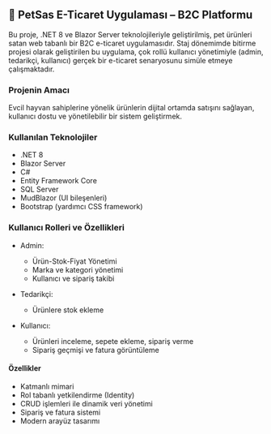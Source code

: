 ## 🐾 PetSas E-Ticaret Uygulaması – B2C Platformu
Bu proje, .NET 8 ve Blazor Server teknolojileriyle geliştirilmiş, pet ürünleri satan web tabanlı bir B2C e-ticaret uygulamasıdır. Staj dönemimde bitirme projesi olarak geliştirilen bu uygulama, çok rollü kullanıcı yönetimiyle (admin, tedarikçi, kullanıcı) gerçek bir e-ticaret senaryosunu simüle etmeye çalışmaktadır.
### Projenin Amacı
Evcil hayvan sahiplerine yönelik ürünlerin dijital ortamda satışını sağlayan, kullanıcı dostu ve yönetilebilir bir sistem geliştirmek.
### Kullanılan Teknolojiler
- .NET 8
-  Blazor Server  
- C#
- Entity Framework Core
- SQL Server
- MudBlazor (UI bileşenleri)
- Bootstrap (yardımcı CSS framework)

### Kullanıcı Rolleri ve Özellikleri
- Admin:
  - Ürün-Stok-Fiyat Yönetimi   
  - Marka ve kategori yönetimi
  - Kullanıcı ve sipariş takibi

- Tedarikçi:
  - Ürünlere stok ekleme

- Kullanıcı:
  - Ürünleri inceleme, sepete ekleme, sipariş verme
  - Sipariş geçmişi ve fatura görüntüleme

#### Özellikler
- Katmanlı mimari
- Rol tabanlı yetkilendirme (Identity)
- CRUD işlemleri ile dinamik veri yönetimi
- Sipariş ve fatura sistemi
- Modern arayüz tasarımı
